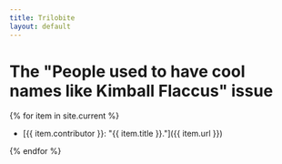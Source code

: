 ```yaml
---
title: Trilobite
layout: default
---
```


# The "People used to have cool names like Kimball Flaccus" issue

{% for item in site.current %}
-   [{{ item.contributor }}: "{{ item.title }}."]({{ item.url }})

{% endfor %}
